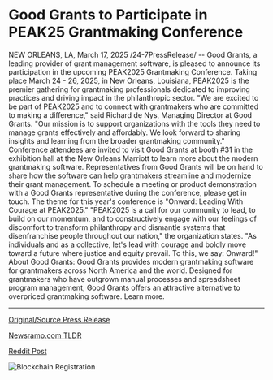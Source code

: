 # Good Grants to Participate in PEAK25 Grantmaking Conference

NEW ORLEANS, LA, March 17, 2025 /24-7PressRelease/ -- Good Grants, a leading provider of grant management software, is pleased to announce its participation in the upcoming PEAK2025 Grantmaking Conference.   Taking place March 24 - 26, 2025, in New Orleans, Louisiana, PEAK2025 is the premier gathering for grantmaking professionals dedicated to improving practices and driving impact in the philanthropic sector.  "We are excited to be part of PEAK2025 and to connect with grantmakers who are committed to making a difference," said Richard de Nys, Managing Director at Good Grants. "Our mission is to support organizations with the tools they need to manage grants effectively and affordably. We look forward to sharing insights and learning from the broader grantmaking community."  Conference attendees are invited to visit Good Grants at booth #31 in the exhibition hall at the New Orleans Marriott to learn more about the modern grantmaking software. Representatives from Good Grants will be on hand to share how the software can help grantmakers streamline and modernize their grant management.  To schedule a meeting or product demonstration with a Good Grants representative during the conference, please get in touch.  The theme for this year's conference is "Onward: Leading With Courage at PEAK2025."   "PEAK2025 is a call for our community to lead, to build on our momentum, and to constructively engage with our feelings of discomfort to transform philanthropy and dismantle systems that disenfranchise people throughout our nation," the organization states. "As individuals and as a collective, let's lead with courage and boldly move toward a future where justice and equity prevail. To this, we say: Onward!"  About Good Grants: Good Grants provides modern grantmaking software for grantmakers across North America and the world. Designed for grantmakers who have outgrown manual processes and spreadsheet program management, Good Grants offers an attractive alternative to overpriced grantmaking software. Learn more. 

---

[Original/Source Press Release](https://www.24-7pressrelease.com/press-release/520323/good-grants-to-participate-in-peak25-grantmaking-conference)
                    

[Newsramp.com TLDR](https://newsramp.com/curated-news/good-grants-to-showcase-grantmaking-software-at-peak2025-conference-in-new-orleans/a375c0272a94311f32e9a572f5444fd4) 

 



[Reddit Post](https://www.reddit.com/r/newsramp/comments/1jd6wb4/good_grants_to_showcase_grantmaking_software_at/) 



![Blockchain Registration](https://cdn.newsramp.app/24-7PressRelease/qrcode/253/17/echoYZoK.webp)